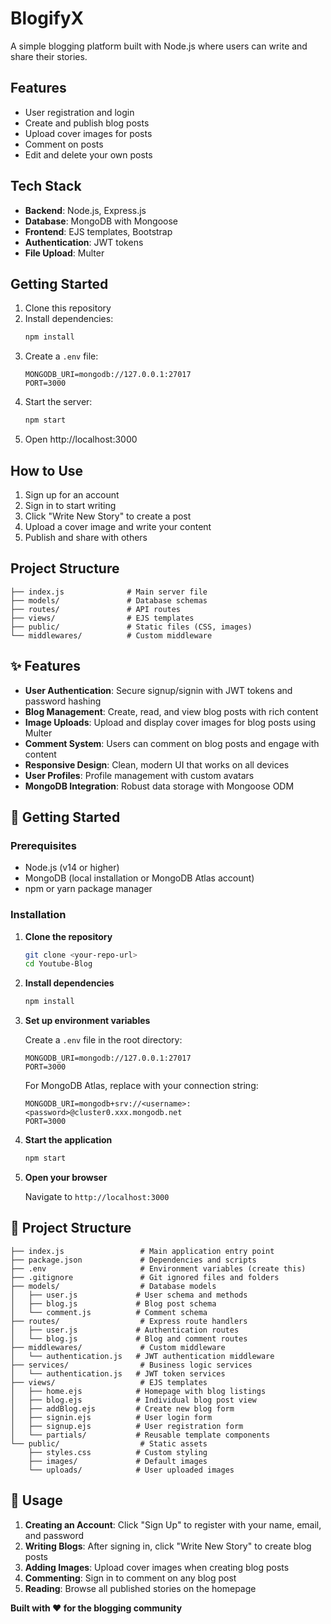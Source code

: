 # BlogifyX

A simple blogging platform built with Node.js where users can write and share their stories.

## Features

- User registration and login
- Create and publish blog posts
- Upload cover images for posts
- Comment on posts
- Edit and delete your own posts

## Tech Stack

- **Backend**: Node.js, Express.js
- **Database**: MongoDB with Mongoose
- **Frontend**: EJS templates, Bootstrap
- **Authentication**: JWT tokens
- **File Upload**: Multer

## Getting Started

1. Clone this repository
2. Install dependencies:
   ```bash
   npm install
   ```
3. Create a `.env` file:
   ```
   MONGODB_URI=mongodb://127.0.0.1:27017
   PORT=3000
   ```
4. Start the server:
   ```bash
   npm start
   ```
5. Open http://localhost:3000

## How to Use

1. Sign up for an account
2. Sign in to start writing
3. Click "Write New Story" to create a post
4. Upload a cover image and write your content
5. Publish and share with others

## Project Structure

```
├── index.js              # Main server file
├── models/               # Database schemas
├── routes/               # API routes
├── views/                # EJS templates
├── public/               # Static files (CSS, images)
└── middlewares/          # Custom middleware
```


## ✨ Features

- **User Authentication**: Secure signup/signin with JWT tokens and password hashing
- **Blog Management**: Create, read, and view blog posts with rich content
- **Image Uploads**: Upload and display cover images for blog posts using Multer
- **Comment System**: Users can comment on blog posts and engage with content
- **Responsive Design**: Clean, modern UI that works on all devices
- **User Profiles**: Profile management with custom avatars
- **MongoDB Integration**: Robust data storage with Mongoose ODM

## 🚀 Getting Started

### Prerequisites

- Node.js (v14 or higher)
- MongoDB (local installation or MongoDB Atlas account)
- npm or yarn package manager

### Installation

1. **Clone the repository**
   ```bash
   git clone <your-repo-url>
   cd Youtube-Blog
   ```

2. **Install dependencies**
   ```bash
   npm install
   ```

3. **Set up environment variables**
   
   Create a `.env` file in the root directory:
   ```env
   MONGODB_URI=mongodb://127.0.0.1:27017
   PORT=3000
   ```
   
   For MongoDB Atlas, replace with your connection string:
   ```env
   MONGODB_URI=mongodb+srv://<username>:<password>@cluster0.xxx.mongodb.net
   PORT=3000
   ```

4. **Start the application**
   ```bash
   npm start
   ```

5. **Open your browser**
   
   Navigate to `http://localhost:3000`



## 📁 Project Structure

```
├── index.js                 # Main application entry point
├── package.json             # Dependencies and scripts
├── .env                     # Environment variables (create this)
├── .gitignore               # Git ignored files and folders
├── models/                  # Database models
│   ├── user.js             # User schema and methods
│   ├── blog.js             # Blog post schema
│   └── comment.js          # Comment schema
├── routes/                  # Express route handlers
│   ├── user.js             # Authentication routes
│   └── blog.js             # Blog and comment routes
├── middlewares/             # Custom middleware
│   └── authentication.js   # JWT authentication middleware
├── services/                # Business logic services
│   └── authentication.js   # JWT token services
├── views/                   # EJS templates
│   ├── home.ejs            # Homepage with blog listings
│   ├── blog.ejs            # Individual blog post view
│   ├── addBlog.ejs         # Create new blog form
│   ├── signin.ejs          # User login form
│   ├── signup.ejs          # User registration form
│   └── partials/           # Reusable template components
└── public/                  # Static assets
    ├── styles.css          # Custom styling
    ├── images/             # Default images
    └── uploads/            # User uploaded images
```

## 🎯 Usage

1. **Creating an Account**: Click "Sign Up" to register with your name, email, and password
2. **Writing Blogs**: After signing in, click "Write New Story" to create blog posts
3. **Adding Images**: Upload cover images when creating blog posts
4. **Commenting**: Sign in to comment on any blog post
5. **Reading**: Browse all published stories on the homepage


**Built with ❤️ for the blogging community**
